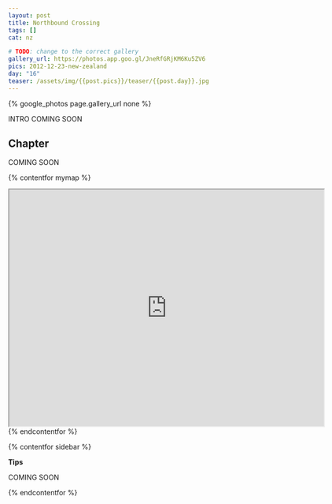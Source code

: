 ```yaml
---
layout: post
title: Northbound Crossing
tags: []
cat: nz

# TODO: change to the correct gallery
gallery_url: https://photos.app.goo.gl/JneRfGRjKM6Ku5ZV6
pics: 2012-12-23-new-zealand
day: "16"
teaser: /assets/img/{{post.pics}}/teaser/{{post.day}}.jpg
---
```


{% google_photos page.gallery_url none %}

INTRO COMING SOON

## Chapter

COMING SOON


{% contentfor mymap %}
<iframe src="https://www.google.com/maps/d/embed?mid=1UzcoTuGQTH5UR2fmnmd8E1dVTrA&ehbc=2E312F" width="640" height="480"></iframe>
{% endcontentfor %}

{% contentfor sidebar %}

**Tips**  

COMING SOON

{% endcontentfor %}